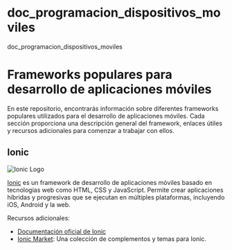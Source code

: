 # doc_programacion_dispositivos_moviles
doc_programacion_dispositivos_moviles
# Frameworks populares para desarrollo de aplicaciones móviles

En este repositorio, encontrarás información sobre diferentes frameworks populares utilizados para el desarrollo de aplicaciones móviles. Cada sección proporciona una descripción general del framework, enlaces útiles y recursos adicionales para comenzar a trabajar con ellos.
## Ionic

![Ionic Logo](https://ionicframework.com/img/meta/logo.png)

[Ionic](https://ionicframework.com/) es un framework de desarrollo de aplicaciones móviles basado en tecnologías web como HTML, CSS y JavaScript. Permite crear aplicaciones híbridas y progresivas que se ejecutan en múltiples plataformas, incluyendo iOS, Android y la web.

Recursos adicionales:
- [Documentación oficial de Ionic](https://ionicframework.com/docs)
- [Ionic Market](https://ionicframework.com/docs/marketplace): Una colección de complementos y temas para Ionic.

